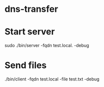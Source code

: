 # dns-transfer

# Start server
sudo ./bin/server -fqdn test.local. -debug

# Send files
./bin/client -fqdn test.local -file test.txt -debug
